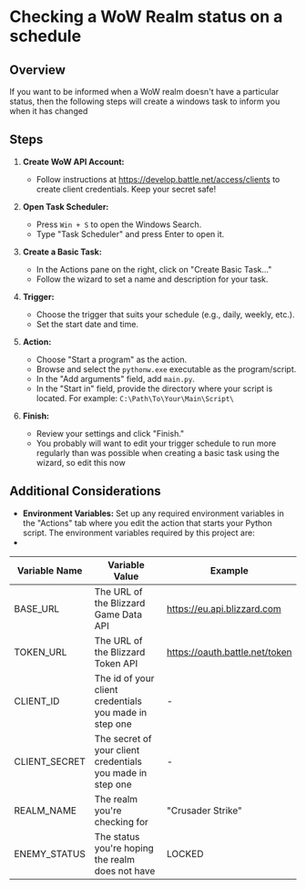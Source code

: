 # Checking a WoW Realm status on a schedule

## Overview

If you want to be informed when a WoW realm doesn't have a particular status, then the following steps will create a
windows task to inform you when it has changed

## Steps

1. **Create WoW API Account:**
    - Follow instructions at https://develop.battle.net/access/clients to create client credentials. Keep your secret
      safe!

2. **Open Task Scheduler:**
    - Press `Win + S` to open the Windows Search.
    - Type "Task Scheduler" and press Enter to open it.

3. **Create a Basic Task:**
    - In the Actions pane on the right, click on "Create Basic Task..."
    - Follow the wizard to set a name and description for your task.

4. **Trigger:**
    - Choose the trigger that suits your schedule (e.g., daily, weekly, etc.).
    - Set the start date and time.

5. **Action:**
    - Choose "Start a program" as the action.
    - Browse and select the `pythonw.exe` executable as the program/script.
    - In the "Add arguments" field, add `main.py`.
    - In the "Start in" field, provide the directory where your script is located. For
      example: `C:\Path\To\Your\Main\Script\`

6. **Finish:**
    - Review your settings and click "Finish."
    - You probably will want to edit your trigger schedule to run more regularly than was possible when creating a basic
      task using the wizard, so edit this now

## Additional Considerations

- **Environment Variables:** Set up any required environment variables in the "Actions" tab where you edit the action
  that starts your Python script. The environment variables required by this project are:
-

| Variable Name | Variable Value                                             | Example                        |
|---------------|------------------------------------------------------------|--------------------------------|
| BASE_URL      | The URL of the Blizzard Game Data API                      | https://eu.api.blizzard.com    |
| TOKEN_URL     | The URL of the Blizzard Token API                          | https://oauth.battle.net/token |
| CLIENT_ID     | The id of your client credentials you made in step one     | -                              |
| CLIENT_SECRET | The secret of your client credentials you made in step one | -                              |
| REALM_NAME    | The realm you're checking for                              | "Crusader Strike"              |
| ENEMY_STATUS  | The status you're hoping the realm does not have           | LOCKED                         |
        


